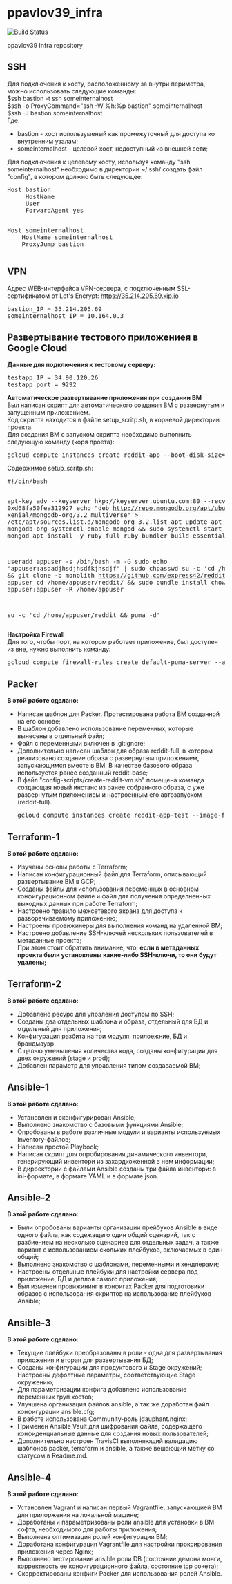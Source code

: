 # ppavlov39_infra

[![Build Status](https://travis-ci.com/Otus-DevOps-2020-02/ppavlov39_infra.svg?branch=master)](https://travis-ci.com/Otus-DevOps-2020-02/ppavlov39_infra)

ppavlov39 Infra repository

<h2>SSH</h2>

Для подключения к хосту, расположенному за внутри периметра, можно использовать следующие команды:<br>
$ssh bastion -t ssh someinternalhost<br>
$ssh -o ProxyCommand="ssh -W %h:%p bastion" someinternalhost<br>
$ssh -J bastion someinternalhost<br>
Где:<br><ul>
    <li> bastion - хост используменый как промежуточный для доступа ко внутренним узалам;</li>
    <li> someinternalhost - целевой хост, недоступный из внешней сети;</li>
</ul>
Для подключения к целевому хосту, используя команду "ssh someinternalhost" необходимо в директории ~/.ssh/ создать файл "config", в котором должно быть следующее:<br>
<pre>Host bastion
     HostName <bastion_host_address>
     User <ssh_user>
     ForwardAgent yes
<P>
Host someinternalhost
    HostName someinternalhost
    ProxyJump bastion
</pre>
<P>
<h2>VPN</h2>

Адрес WEB-интерфейса VPN-сервера, с подключенным SSL-сертификатом от Let's Encrypt: https://35.214.205.69.xip.io<P>
<P>
<pre>
bastion_IP = 35.214.205.69
someinternalhost_IP = 10.164.0.3
</pre>

<P>
<h2>Развертывание тестового приложениея в Google Cloud </h2>
<b>Данные для подключения к тестовому серверу:</b><br>
<pre>
testapp_IP = 34.90.120.26
testapp_port = 9292
</pre>
<P>
<B>Автоматическое развертывание приложения при создании ВМ</B><br>
Был написан скрипт для автоматического создания ВМ с развернутым и запущенным приложением.<br>
Код скрипта находится в файле setup_scritp.sh, в корневой директории проекта.<br>
Для создания ВМ с запуском скрипта необходимо выполнить следующую команду (коря проета):<br>
<pre>
gcloud compute instances create reddit-app --boot-disk-size=10GB --image-family ubuntu-1604-lts --image-project=ubuntu-os-cloud --machine-type=g1-small --tags puma-server --metadata-from-file startup-script=./setup_scritp.sh --restart-on-failure
</pre>
<P>
Содержимое setup_scritp.sh:<br>
<pre>
#!/bin/bash

apt-key adv --keyserver hkp://keyserver.ubuntu.com:80 --recv-keys 0xd68fa50fea312927
echo "deb http://repo.mongodb.org/apt/ubuntu xenial/mongodb-org/3.2 multiverse" > /etc/apt/sources.list.d/mongodb-org-3.2.list
apt update
apt install -y mongodb-org
systemctl enable mongod && sudo systemctl start mongod
apt install -y ruby-full ruby-bundler build-essential

useradd appuser -s /bin/bash -m -G sudo
echo "appuser:asdadjhsdjhsdfkjhsdjf" | sudo chpasswd
su -c 'cd /home/appuser && git clone -b monolith https://github.com/express42/reddit.git' appuser
cd /home/appuser/reddit/ && sudo bundle install
chown appuser:appuser -R /home/appuser

su -c 'cd /home/appuser/reddit && puma -d'
</pre>
<P>
<B>Настройка Firewall</B><br>
Для того, чтобы порт, на котором работает приложение, был доступен из вне, нужно выполнить команду:<br>
<pre>
gcloud compute firewall-rules create default-puma-server --allow tcp:9292
</pre>

<h2>Packer</h2>
<b>В этой работе сделано:</b>
<ul>
  <li>Написан шаблон для Packer. Протестирована работа ВМ созданной на его основе;</li>
  <li>В шаблон добавлено использование переменных, которые вынесены в отдельный файл;</li>
  <li>Файл с переменными включен в .gitignore;</li>
  <li>Дополнительно написан шаблон для образа reddit-full, в котором реализовано создание образа с развернутым приложением, запускающимся вместе в ВМ. В качестве базового образа используется ранее созданный reddit-base;</li>
  <li>В файл "config-scripts/create-reddit-vm.sh" помещена команда создающая новый инстанс из ранее собранного образа, с уже развернутым приложением и настроенным его автозапуском (reddit-full).
  <pre>gcloud compute instances create reddit-app-test --image-family reddit-full --machine-type=f1-micro</pre>
  </li>
</ul>

<h2>Terraform-1</h2>
<b>В этой работе сделано:</b>
<ul>
  <li>Изучены основы работы с Terraform;</li>
  <li>Написан конфигурационный файл для Terraform, описывающий развертывание ВМ в GCP;</li>
  <li>Созданы файлы для использования переменных в основном конфигурационном файле и файл для получения определненных выходных данных при работе Terraform;</li>
  <li>Настроено правило межсетевого экрана для доступа к разворачиваемому приложению;</li>
  <li>Настроены провижинеры для выполнения команд на удаленной ВМ;</li>
  <li>Настроено добавление SSH-ключей нескольких пользователей в метаданные проекта;<br>При этом стоит обратить внимание, что, <b>если в метаданных проекта были установлены какие-либо SSH-ключи, то они будут удалены;</b></li>
</ul>

<h2>Terraform-2</h2>
<b>В этой работе сделано:</b>
<ul>
  <li>Добавлено ресурс для упраления доступом по SSH;</li>
  <li>Созданы два отдельных шаблона и образа, отдельный для БД и отдельный для приложения;</li>
  <li>Конфигурация разбита на три модуля: прилоежние, БД и брандмауэр</li>
  <li>С целью уменьшения количества кода, созданы конфигурации для двех окружений (stage и prod);</li>
  <li>Добавлен параметр для управления типом создаваемой ВМ;</li>
</ul>

<h2>Ansible-1</h2>
<b>В этой работе сделано:</b>
<ul>
  <li>Установлен и сконфигурирован Ansible;</li>
  <li>Выполнено знакомство с базовыми функциями Ansible;</li>
  <li>Опробованы в работе различные модули и варианты используемых Inventory-файлов;</li>
  <li>Написан простой Playbook;</li>
  <li>Написан скрипт для опробирования динамического инвентори, генерирующий инвентори из захардкоженной в нем информации;</li>
  <li>В дирректории с файлами Ansible созданы три файла инвентори: в ini-формате, в формате YAML и в формате json.</li>
</ul>

<h2>Ansible-2</h2>
<b>В этой работе сделано:</b>
<ul>
  <li>Были опробованы варианты организации прейбуков Ansible в виде одного файла, как содежащего один общий сценарий, так с разбиением на несколько сценариев для отдельных задач, а также вариант с использованием скольких плейбуков, включаемых в один общий;</li>
  <li>Выполнено знакомство с шаблонами, переменными и хендлерами;</li>
  <li>Настроены отдельные плейбуки для настройки сервера под приложение, БД и деплоя самого приложения;</li>
  <li>Был изменен провижининг в конфигах Packer для подготовики образов с использования скриптов на использование плейбуков Ansible;</li>
</ul>

<h2>Ansible-3</h2>
<b>В этой работе сделано:</b>
<ul>
  <li>Текущие плейбуки преобразованы в роли - одна для развертывания приложения и вторая для развертывания БД;</li>
  <li>Созданы конфигурации для продуктового и Stage окружений; Настроены дефолтные параметры, соответствующие Stage окружению;</li> 
  <li>Для параметризации конфига добавлено использование переменных груп хостов;</li>
  <li>Улучшена организация файлов ansible, а так же доработан файл конфигурации ansible.cfg;</li>
  <li>В работе использована Community-роль jdauphant.nginx;</li>
  <li>Применен Ansible Vault для шифрования файла, содержащего конфиденциальные данные для создания новых пользователей;</li>
  <li>Дополнительно настроен TravisCI выполняющий валидацию шаблонов packer, terraform и ansible, а также вешающий метку со статусом в Readme.md.</li>
</ul>

<h2>Ansible-4</h2>
<b>В этой работе сделано:</b>
<ul>
  <li>Установлен Vagrant и написан первый Vagrantfile, запускающией ВМ для прилоржения на локальной машине;</li>
  <li>Доработаны и параметризованы роли ansible для установки в ВМ софта, необходимого для работы приложения;</li>
  <li>Выполнена оптимизация ролей конфигурации ВМ;</li>
  <li>Доработана конфигурация Vagrantfile для настройки проксирования приложения через Nginx;</li>
  <li>Выполнено тестирование ansible роли DB (состояние демона монги, корректность ее конфигурационного файла, состояние tcp сокета);</li>
  <li>Скорректированы конфиги Packer для использования ролей Ansible.</li>
</ul>
